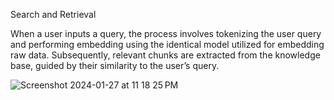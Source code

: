 Search and Retrieval

When a user inputs a query, the process involves tokenizing the user query and performing embedding using the identical model utilized for embedding raw data. Subsequently, relevant chunks are extracted from the knowledge base, guided by their similarity to the user’s query.

![Screenshot 2024-01-27 at 11 18 25 PM](https://github.com/vsingh9076/Building_LLM_Applications/assets/46970126/3b8e2c38-d749-4ae9-845f-dcc59b6a8576)
